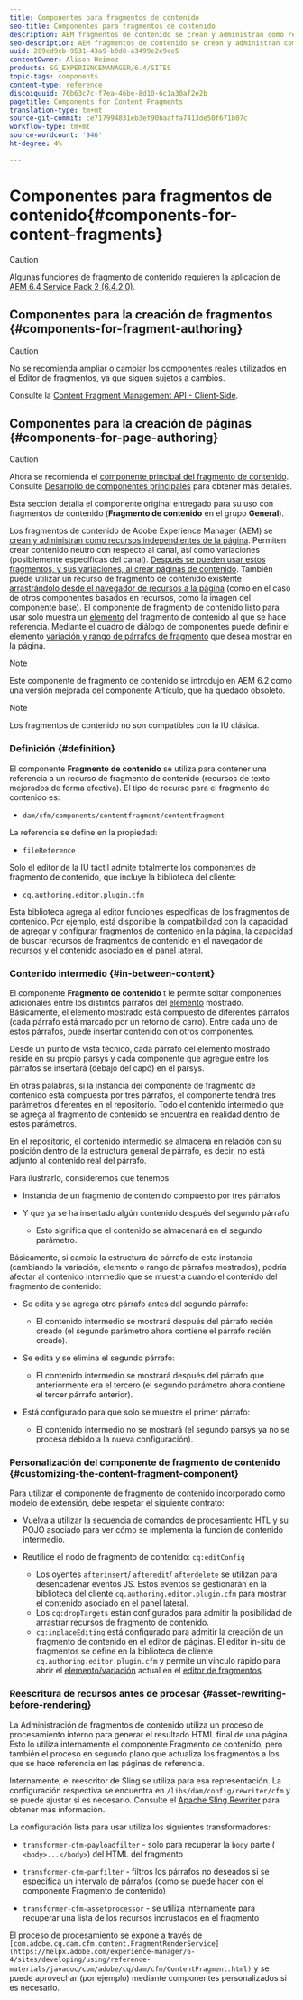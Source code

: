 ```yaml
---
title: Componentes para fragmentos de contenido
seo-title: Componentes para fragmentos de contenido
description: AEM fragmentos de contenido se crean y administran como recursos independientes de la página
seo-description: AEM fragmentos de contenido se crean y administran como recursos independientes de la página
uuid: 289ed9cb-9531-43a9-b0d8-a3499e2e9ee5
contentOwner: Alison Heimoz
products: SG_EXPERIENCEMANAGER/6.4/SITES
topic-tags: components
content-type: reference
discoiquuid: 76b63c7c-f7ea-46be-8d10-6c1a30af2e2b
pagetitle: Components for Content Fragments
translation-type: tm+mt
source-git-commit: ce717994831eb3ef90baaffa7413de50f671b07c
workflow-type: tm+mt
source-wordcount: '946'
ht-degree: 4%

---
```



# Componentes para fragmentos de contenido{#components-for-content-fragments}

>[!CAUTION]
>
>Algunas funciones de fragmento de contenido requieren la aplicación de [AEM 6.4 Service Pack 2 (6.4.2.0)](/help/release-notes/sp-release-notes.md).

## Componentes para la creación de fragmentos {#components-for-fragment-authoring}

>[!CAUTION]
>
>No se recomienda ampliar o cambiar los componentes reales utilizados en el Editor de fragmentos, ya que siguen sujetos a cambios.

Consulte la [Content Fragment Management API - Client-Side](/help/sites-developing/customizing-content-fragments.md#the-content-fragment-management-api-client-side).

## Componentes para la creación de páginas {#components-for-page-authoring}

>[!CAUTION]
>
>Ahora se recomienda el [componente principal del fragmento de contenido](https://helpx.adobe.com/experience-manager/core-components/using/content-fragment-component.html). Consulte [Desarrollo de componentes principales](https://helpx.adobe.com/experience-manager/core-components/using/developing.html) para obtener más detalles.
>
>Esta sección detalla el componente original entregado para su uso con fragmentos de contenido (**Fragmento de contenido** en el grupo **General**).

Los fragmentos de contenido de Adobe Experience Manager (AEM) se [crean y administran como recursos independientes de la página](/help/assets/content-fragments.md). Permiten crear contenido neutro con respecto al canal, así como variaciones (posiblemente específicas del canal). [Después se pueden usar estos fragmentos, y sus variaciones, al crear páginas de contenido](/help/sites-authoring/content-fragments.md). También puede utilizar un recurso de fragmento de contenido existente [arrastrándolo desde el navegador de recursos a la página](/help/sites-authoring/content-fragments.md#adding-a-content-fragment-to-your-page) (como en el caso de otros componentes basados en recursos, como la imagen del componente base). El componente de fragmento de contenido listo para usar solo muestra un [elemento](/help/assets/content-fragments.md#constituent-parts-of-a-content-fragment) del fragmento de contenido al que se hace referencia. Mediante el cuadro de diálogo de componentes puede definir el elemento [variación y rango de párrafos de fragmento](/help/assets/content-fragments.md#constituent-parts-of-a-content-fragment) que desea mostrar en la página.

>[!NOTE]
>
>Este componente de fragmento de contenido se introdujo en AEM 6.2 como una versión mejorada del componente Artículo, que ha quedado obsoleto.

>[!NOTE]
>
>Los fragmentos de contenido no son compatibles con la IU clásica.

### Definición {#definition}

El componente **Fragmento de contenido** se utiliza para contener una referencia a un recurso de fragmento de contenido (recursos de texto mejorados de forma efectiva). El tipo de recurso para el fragmento de contenido es:

* `dam/cfm/components/contentfragment/contentfragment`

La referencia se define en la propiedad:

* `fileReference`

Solo el editor de la IU táctil admite totalmente los componentes de fragmento de contenido, que incluye la biblioteca del cliente:

* `cq.authoring.editor.plugin.cfm`

Esta biblioteca agrega al editor funciones específicas de los fragmentos de contenido. Por ejemplo, está disponible la compatibilidad con la capacidad de agregar y configurar fragmentos de contenido en la página, la capacidad de buscar recursos de fragmentos de contenido en el navegador de recursos y el contenido asociado en el panel lateral.

### Contenido intermedio {#in-between-content}

El componente **Fragmento de contenido** t le permite soltar componentes adicionales entre los distintos párrafos del [elemento](/help/assets/content-fragments.md#constituent-parts-of-a-content-fragment) mostrado. Básicamente, el elemento mostrado está compuesto de diferentes párrafos (cada párrafo está marcado por un retorno de carro). Entre cada uno de estos párrafos, puede insertar contenido con otros componentes.

Desde un punto de vista técnico, cada párrafo del elemento mostrado reside en su propio parsys y cada componente que agregue entre los párrafos se insertará (debajo del capó) en el parsys.

En otras palabras, si la instancia del componente de fragmento de contenido está compuesta por tres párrafos, el componente tendrá tres parámetros diferentes en el repositorio. Todo el contenido intermedio que se agrega al fragmento de contenido se encuentra en realidad dentro de estos parámetros.

En el repositorio, el contenido intermedio se almacena en relación con su posición dentro de la estructura general de párrafo, es decir, no está adjunto al contenido real del párrafo.

Para ilustrarlo, consideremos que tenemos:

* Instancia de un fragmento de contenido compuesto por tres párrafos
* Y que ya se ha insertado algún contenido después del segundo párrafo

   * Esto significa que el contenido se almacenará en el segundo parámetro.

Básicamente, si cambia la estructura de párrafo de esta instancia (cambiando la variación, elemento o rango de párrafos mostrados), podría afectar al contenido intermedio que se muestra cuando el contenido del fragmento de contenido:

* Se edita y se agrega otro párrafo antes del segundo párrafo:

   * El contenido intermedio se mostrará después del párrafo recién creado (el segundo parámetro ahora contiene el párrafo recién creado).

* Se edita y se elimina el segundo párrafo:

   * El contenido intermedio se mostrará después del párrafo que anteriormente era el tercero (el segundo parámetro ahora contiene el tercer párrafo anterior).

* Está configurado para que solo se muestre el primer párrafo:

   * El contenido intermedio no se mostrará (el segundo parsys ya no se procesa debido a la nueva configuración).

### Personalización del componente de fragmento de contenido {#customizing-the-content-fragment-component}

Para utilizar el componente de fragmento de contenido incorporado como modelo de extensión, debe respetar el siguiente contrato:

* Vuelva a utilizar la secuencia de comandos de procesamiento HTL y su POJO asociado para ver cómo se implementa la función de contenido intermedio.
* Reutilice el nodo de fragmento de contenido: `cq:editConfig`

   * Los oyentes `afterinsert`/ `afteredit`/ `afterdelete` se utilizan para desencadenar eventos JS. Estos eventos se gestionarán en la biblioteca del cliente `cq.authoring.editor.plugin.cfm` para mostrar el contenido asociado en el panel lateral.
   * Los `cq:dropTargets` están configurados para admitir la posibilidad de arrastrar recursos de fragmento de contenido.
   * `cq:inplaceEditing` está configurado para admitir la creación de un fragmento de contenido en el editor de páginas. El editor in-situ de fragmentos se define en la biblioteca de cliente `cq.authoring.editor.plugin.cfm` y permite un vínculo rápido para abrir el [elemento/variación](/help/assets/content-fragments.md#constituent-parts-of-a-content-fragment) actual en el [editor de fragmentos](/help/assets/content-fragments-variations.md).

### Reescritura de recursos antes de procesar {#asset-rewriting-before-rendering}

La Administración de fragmentos de contenido utiliza un proceso de procesamiento interno para generar el resultado HTML final de una página. Esto lo utiliza internamente el componente Fragmento de contenido, pero también el proceso en segundo plano que actualiza los fragmentos a los que se hace referencia en las páginas de referencia.

Internamente, el reescritor de Sling se utiliza para esa representación. La configuración respectiva se encuentra en `/libs/dam/config/rewriter/cfm` y se puede ajustar si es necesario. Consulte el [Apache Sling Rewriter](https://sling.apache.org/documentation/bundles/output-rewriting-pipelines-org-apache-sling-rewriter.html) para obtener más información.

La configuración lista para usar utiliza los siguientes transformadores:

* `transformer-cfm-payloadfilter` - solo para recuperar la  `body` parte (  `<body>...</body>`) del HTML del fragmento

* `transformer-cfm-parfilter` - filtros los párrafos no deseados si se especifica un intervalo de párrafos (como se puede hacer con el componente Fragmento de contenido)
* `transformer-cfm-assetprocessor` - se utiliza internamente para recuperar una lista de los recursos incrustados en el fragmento

El proceso de procesamiento se expone a través de ` [com.adobe.cq.dam.cfm.content.FragmentRenderService](https://helpx.adobe.com/experience-manager/6-4/sites/developing/using/reference-materials/javadoc/com/adobe/cq/dam/cfm/ContentFragment.html)` y se puede aprovechar (por ejemplo) mediante componentes personalizados si es necesario.